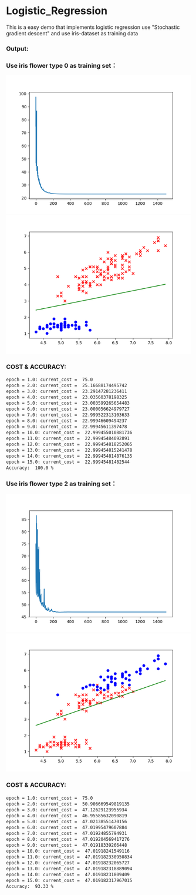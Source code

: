 # Logistic_Regression
This is a easy demo that implements logistic regression use "Stochastic gradient descent" and use iris-dataset as training data

### Output:

### Use iris flower type 0 as training set：


![image](https://github.com/Larix/Logistic_Regression/blob/master/img/Figure_1-1.png)
![image](https://github.com/Larix/Logistic_Regression/blob/master/img/Figure_1-2.png)

### COST & ACCURACY:

```
epoch = 1.0: current_cost =  75.0
epoch = 2.0: current_cost =  25.16688174495742
epoch = 3.0: current_cost =  23.29147281236411
epoch = 4.0: current_cost =  23.03560378198325
epoch = 5.0: current_cost =  23.003599265654483
epoch = 6.0: current_cost =  23.000056624979727
epoch = 7.0: current_cost =  22.999522313103633
epoch = 8.0: current_cost =  22.99946609494237
epoch = 9.0: current_cost =  22.99945611397478
epoch = 10.0: current_cost =  22.999455010881736
epoch = 11.0: current_cost =  22.99945484092891
epoch = 12.0: current_cost =  22.999454818252065
epoch = 13.0: current_cost =  22.999454815241478
epoch = 14.0: current_cost =  22.999454814876135
epoch = 15.0: current_cost =  22.99945481482544
Accuracy:  100.0 %
```

### Use iris flower type 2 as training set：

![image](https://github.com/Larix/Logistic_Regression/blob/master/img/Figure_2-1.png)
![image](https://github.com/Larix/Logistic_Regression/blob/master/img/Figure_2-2.png)

### COST & ACCURACY:

```
epoch = 1.0: current_cost =  75.0
epoch = 2.0: current_cost =  50.906669549819135
epoch = 3.0: current_cost =  47.12629123955934
epoch = 4.0: current_cost =  46.95585632090819
epoch = 5.0: current_cost =  47.02138551470156
epoch = 6.0: current_cost =  47.01995479607884
epoch = 7.0: current_cost =  47.01924855794931
epoch = 8.0: current_cost =  47.019204569417276
epoch = 9.0: current_cost =  47.01918339266448
epoch = 10.0: current_cost =  47.01918241549116
epoch = 11.0: current_cost =  47.019182330950834
epoch = 12.0: current_cost =  47.01918232065727
epoch = 13.0: current_cost =  47.019182318889094
epoch = 14.0: current_cost =  47.01918231809409
epoch = 15.0: current_cost =  47.019182317967015
Accuracy:  93.33 %
```
